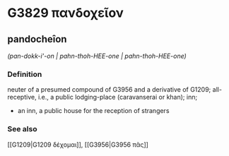# G3829 πανδοχεῖον

## pandocheîon

_(pan-dokk-i'-on | pahn-thoh-HEE-one | pahn-thoh-HEE-one)_

### Definition

neuter of a presumed compound of G3956 and a derivative of G1209; all-receptive, i.e., a public lodging-place (caravanserai or khan); inn; 

- an inn, a public house for the reception of strangers

### See also

[[G1209|G1209 δέχομαι]], [[G3956|G3956 πᾶς]]
